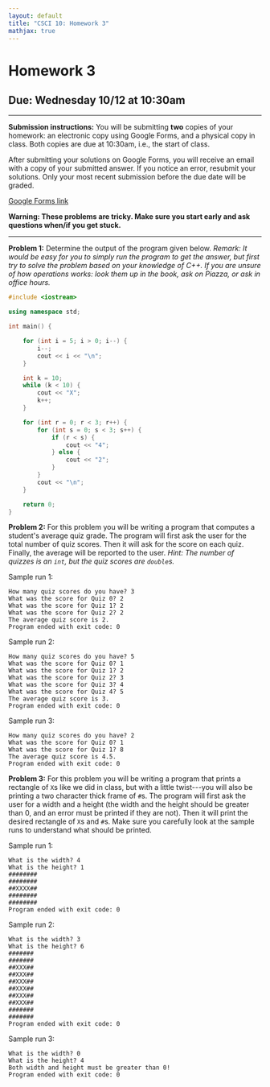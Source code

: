 ```yaml
---
layout: default
title: "CSCI 10: Homework 3"
mathjax: true
---
```


# Homework 3

## Due: Wednesday 10/12 at 10:30am

---

__Submission instructions:__ You will be submitting __two__ copies of your
homework: an electronic copy using Google Forms, and a physical copy in class.
Both copies are due at 10:30am, i.e., the start of class.

After submitting your solutions on Google Forms, you will receive an email with
a copy of your submitted answer. If you notice an error, resubmit your solutions.
Only your most recent submission before the due date will be graded.

[Google Forms link](//docs.google.com/a/scu.edu/forms/d/e/1FAIpQLSdmG2sv_QyH8wMjd0X1FYqVc-MVk23BpQiV8Q8lj4yVGclDNQ/viewform)

__Warning: These problems are tricky. Make sure you start early and ask questions when/if you get stuck.__

---

__Problem 1:__ Determine the output of the program given below. _Remark: It
would be easy for you to simply run the program to get the answer, but first
try to solve the problem based on your knowledge of C++. If you are
unsure of how operations works: look them up in the book, ask on Piazza, or
ask in office hours._

```cpp
#include <iostream>

using namespace std;

int main() {

    for (int i = 5; i > 0; i--) {
        i--;
        cout << i << "\n";
    }

    int k = 10;
    while (k < 10) {
        cout << "X";
        k++;
    }

    for (int r = 0; r < 3; r++) {
        for (int s = 0; s < 3; s++) {
            if (r < s) {
                cout << "4";
            } else {
                cout << "2";
            }
        }
        cout << "\n";
    }

    return 0;
}
```

__Problem 2:__ For this problem you will be writing a program that computes a
student's average quiz grade. The program will
first ask the user for the total number of quiz scores. Then it will
ask for the score on each quiz. Finally, the average will be reported to the user.
_Hint: The number of quizzes is an `int`, but the quiz scores are `double`s._

Sample run 1:

```
How many quiz scores do you have? 3
What was the score for Quiz 0? 2
What was the score for Quiz 1? 2
What was the score for Quiz 2? 2
The average quiz score is 2.
Program ended with exit code: 0
```

Sample run 2:

```
How many quiz scores do you have? 5
What was the score for Quiz 0? 1
What was the score for Quiz 1? 2
What was the score for Quiz 2? 3
What was the score for Quiz 3? 4
What was the score for Quiz 4? 5
The average quiz score is 3.
Program ended with exit code: 0
```

Sample run 3:

```
How many quiz scores do you have? 2
What was the score for Quiz 0? 1
What was the score for Quiz 1? 8
The average quiz score is 4.5.
Program ended with exit code: 0
```

__Problem 3:__ For this problem you will be writing a program that prints a
rectangle of `X`s like we did in class, but with a little twist---you will also
be printing a two character thick frame of `#`s. The program will first ask the
user for a width and a height (the width and the height should be greater than
0, and an error must be printed if they are not). Then it will print the desired
rectangle of `X`s and `#`s. Make sure you carefully look at the sample runs to
understand what should be printed.

Sample run 1:

```
What is the width? 4
What is the height? 1
########
########
##XXXX##
########
########
Program ended with exit code: 0
```

Sample run 2:

```
What is the width? 3
What is the height? 6
#######
#######
##XXX##
##XXX##
##XXX##
##XXX##
##XXX##
##XXX##
#######
#######
Program ended with exit code: 0
```

Sample run 3:

```
What is the width? 0
What is the height? 4
Both width and height must be greater than 0!
Program ended with exit code: 0
```

